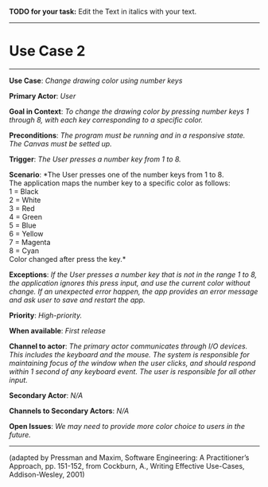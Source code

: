 **TODO for your task:** Edit the Text in italics with your text.

<hr>

# Use Case 2

<hr>

**Use Case**: *Change drawing color using number keys*

**Primary Actor**: *User*

**Goal in Context**: *To change the drawing color by pressing number keys 1 through 8, with each key corresponding to a specific color.*

**Preconditions**: *The program must be running and in a responsive state. The Canvas must be setted up.*

**Trigger**: *The User presses a number key from 1 to 8.*
  
**Scenario**: *The User presses one of the number keys from 1 to 8. \
The application maps the number key to a specific color as follows:\
1 = Black\
2 = White\
3 = Red\
4 = Green\
5 = Blue\
6 = Yellow\
7 = Magenta\
8 = Cyan\
Color changed after press the key.\*
 
**Exceptions**: *If the User presses a number key that is not in the range 1 to 8, the application ignores this press input, and use the current color without change.
If an unexpected error happen, the app provides an error message and ask user to save and restart the app.*

**Priority**: *High-priority.*

**When available**: *First release*

**Channel to actor**: *The primary actor communicates through I/O devices. This includes the keyboard and the mouse. The system is responsible for maintaining focus of the window when the user clicks, and should respond within 1 second of any keyboard event. The user is responsible for all other input.*

**Secondary Actor**: *N/A*

**Channels to Secondary Actors**: *N/A*

**Open Issues**: *We may need to provide more color choice to users in the future.*

<hr>



(adapted by Pressman and Maxim, Software Engineering: A Practitioner’s Approach, pp. 151-152, from Cockburn,
A., Writing Effective Use-Cases, Addison-Wesley, 2001)
